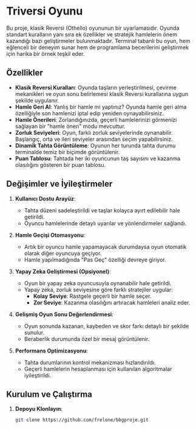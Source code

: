 # Triversi Oyunu

Bu proje, klasik Reversi (Othello) oyununun bir uyarlamasıdır. Oyunda standart kuralların yanı sıra ek özellikler ve stratejik hamlelerin önem kazandığı bazı geliştirmeler bulunmaktadır. Terminal tabanlı bu oyun, hem eğlenceli bir deneyim sunar hem de programlama becerilerini geliştirmek için harika bir örnek teşkil eder.

## Özellikler

- **Klasik Reversi Kuralları**: Oyunda taşların yerleştirilmesi, çevirme mekanikleri ve oyun sonu belirlemesi klasik Reversi kurallarına uygun şekilde uygulanır.
- **Hamle Geri Al**: Yanlış bir hamle mi yaptınız? Oyunda hamle geri alma özelliğiyle son hamlenizi iptal edip yeniden oynayabilirsiniz.
- **Hamle Önerileri**: Zorlandığınızda, geçerli hamlelerinizi görmenizi sağlayan bir "hamle öneri" modu mevcuttur.
- **Zorluk Seviyeleri**: Oyun, farklı zorluk seviyelerinde oynanabilir. Başlangıç, orta ve ileri seviyeler arasından seçim yapabilirsiniz.
- **Dinamik Tahta Görüntüleme**: Oyunun her turunda tahta durumu terminalde temiz bir biçimde görüntülenir.
- **Puan Tablosu**: Tahtada her iki oyuncunun taş sayısını ve kazanma olasılığını gösteren bir puan tablosu.

## Değişimler ve İyileştirmeler

1. **Kullanıcı Dostu Arayüz**:
   - Tahta düzeni sadeleştirildi ve taşlar kolayca ayırt edilebilir hale getirildi.
   - Oyuncu hamlelerinde detaylı uyarılar ve yönlendirmeler sağlandı.
   
2. **Hamle Geçişi Otomasyonu**:
   - Artık bir oyuncu hamle yapamayacak durumdaysa oyun otomatik olarak diğer oyuncuya geçiyor.
   - Hamle yapılmadığında "Pas Geç" özelliği devreye giriyor.

3. **Yapay Zeka Geliştirmesi (Opsiyonel)**:
   - Oyun bir yapay zeka oyuncusuyla oynanabilir hale getirildi.
   - Yapay zeka, zorluk seviyesine göre farklı stratejiler uygular:
     - **Kolay Seviye**: Rastgele geçerli bir hamle seçer.
     - **Zor Seviye**: Kazanma olasılığını artıracak hamleleri analiz eder.

4. **Gelişmiş Oyun Sonu Değerlendirmesi**:
   - Oyun sonunda kazanan, kaybeden ve skor farkı detaylı bir şekilde sunulur.
   - Beraberlik durumunda özel bir mesaj görüntülenir.

5. **Performans Optimizasyonu**:
   - Tahta durumlarının kontrol mekanizması hızlandırıldı.
   - Geçerli hamlelerin hesaplanması için kullanılan algoritmalar iyileştirildi.

## Kurulum ve Çalıştırma

1. **Depoyu Klonlayın**:
   ```bash
   git clone https://github.com/frelone/bbgproje.git
